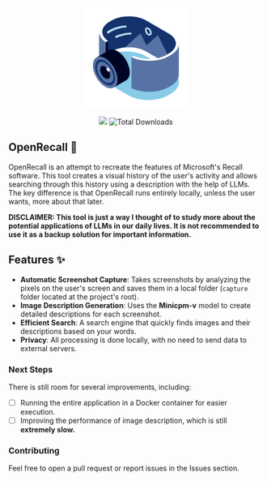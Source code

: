 <p align="center">
  <img width="200" height="200" src="src/imgs/logo.png">
</p>

<p align="center">
  <img src="https://img.shields.io/badge/License-GPL%20v3-yellow.svg" href="https://choosealicense.com/licenses/gpl-3.0/">
  <img src="https://img.shields.io/github/downloads/vinisvictorelli/OpenRecall/total" alt="Total Downloads">
</p>


<h2 align="left"> OpenRecall 📸 </h2>

OpenRecall is an attempt to recreate the features of Microsoft's Recall software. This tool creates a visual history of the user's activity and allows searching through this history using a description with the help of LLMs. The key difference is that OpenRecall runs entirely locally, unless the user wants, more about that later.

**DISCLAIMER: This tool is just a way I thought of to study more about the potential applications of LLMs in our daily lives. It is not recommended to use it as a backup solution for important information.**

## Features ✨

- **Automatic Screenshot Capture**: Takes screenshots by analyzing the pixels on the user's screen and saves them in a local folder (`capture` folder located at the project's root).
- **Image Description Generation**: Uses the **Minicpm-v** model to create detailed descriptions for each screenshot.
- **Efficient Search**: A search engine that quickly finds images and their descriptions based on your words.
- **Privacy**: All processing is done locally, with no need to send data to external servers.

### Next Steps
There is still room for several improvements, including:
- [ ] Running the entire application in a Docker container for easier execution.
- [ ] Improving the performance of image description, which is still **extremely slow.**
### Contributing

Feel free to open a pull request or report issues in the Issues section.
